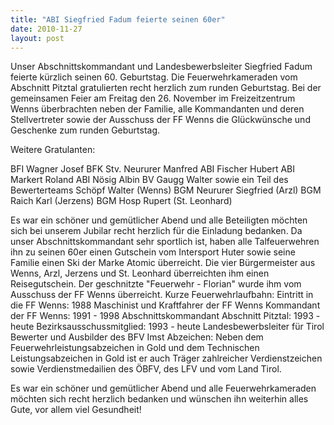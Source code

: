 ```yaml
---
title: "ABI Siegfried Fadum feierte seinen 60er"
date: 2010-11-27
layout: post
---
```


Unser Abschnittskommandant und Landesbewerbsleiter Siegfried Fadum feierte kürzlich seinen 60. Geburtstag. Die Feuerwehrkameraden vom Abschnitt Pitztal gratulierten recht herzlich zum runden Geburtstag. Bei der gemeinsamen Feier am Freitag den 26. November im Freizeitzentrum Wenns überbrachten neben der Familie, alle Kommandanten und deren Stellvertreter sowie der Ausschuss der FF Wenns die Glückwünsche und Geschenke zum runden Geburtstag.

Weitere Gratulanten:

BFI Wagner Josef
BFK Stv. Neururer Manfred
ABI Fischer Hubert
ABI Markert Roland
ABI Nösig Albin
BV Gaugg Walter sowie ein Teil des Bewerterteams
Schöpf Walter (Wenns)
BGM Neururer Siegfried (Arzl)
BGM Raich Karl (Jerzens)
BGM Hosp Rupert (St. Leonhard)

Es war ein schöner und gemütlicher Abend und alle Beteiligten möchten sich bei unserem Jubilar recht herzlich für die Einladung bedanken. Da unser Abschnittskommandant sehr sportlich ist, haben alle Talfeuerwehren ihn zu seinen 60er einen Gutschein vom Intersport Huter sowie seine Familie einen Ski der Marke Atomic überreicht. Die vier Bürgermeister aus Wenns, Arzl, Jerzens und St. Leonhard überreichten ihm einen Reisegutschein. Der geschnitzte "Feuerwehr - Florian" wurde ihm vom Ausschuss der FF Wenns überreicht.
Kurze Feuerwehrlaufbahn:
Eintritt in die FF Wenns: 1988
Maschinist und Kraftfahrer der FF Wenns
Kommandant der FF Wenns: 1991 - 1998
Abschnittskommandant Abschnitt Pitztal: 1993 - heute
Bezirksausschussmitglied: 1993 - heute
Landesbewerbsleiter für Tirol
Bewerter und Ausbilder des BFV Imst
Abzeichen:
Neben dem Feuerwehrleistungsabzeichen in Gold und dem Technischen Leistungsabzeichen in Gold ist er auch Träger zahlreicher Verdienstzeichen sowie Verdienstmedailien des ÖBFV, des LFV und vom Land Tirol.

Es war ein schöner und gemütlicher Abend und alle Feuerwehrkameraden möchten sich recht herzlich bedanken und wünschen ihn weiterhin alles Gute, vor allem viel Gesundheit!